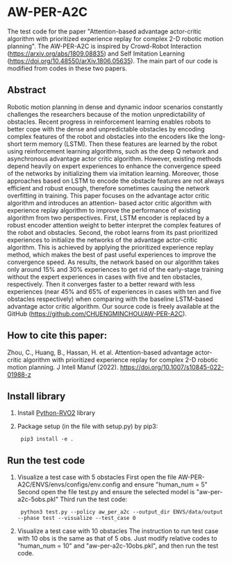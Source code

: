 # AW-PER-A2C
The test code for the paper "Attention-based advantage actor-critic algorithm with prioritized experience replay for complex 2-D robotic motion planning".
The AW-PER-A2C is inspired by Crowd-Robot Interaction (https://arxiv.org/abs/1809.08835) and Self Imitation Learning (https://doi.org/10.48550/arXiv.1806.05635). The main part of our code is modified from codes in these two papers.

## Abstract

Robotic motion planning in dense and dynamic indoor scenarios constantly challenges the researchers because of the motion
unpredictability of obstacles. Recent progress in reinforcement learning enables robots to better cope with the dense and
unpredictable obstacles by encoding complex features of the robot and obstacles into the encoders like the long-short term
memory (LSTM). Then these features are learned by the robot using reinforcement learning algorithms, such as the deep Q
network and asynchronous advantage actor critic algorithm. However, existing methods depend heavily on expert experiences
to enhance the convergence speed of the networks by initializing them via imitation learning. Moreover, those approaches
based on LSTM to encode the obstacle features are not always efficient and robust enough, therefore sometimes causing
the network overfitting in training. This paper focuses on the advantage actor critic algorithm and introduces an attention-
based actor critic algorithm with experience replay algorithm to improve the performance of existing algorithm from two
perspectives. First, LSTM encoder is replaced by a robust encoder attention weight to better interpret the complex features of
the robot and obstacles. Second, the robot learns from its past prioritized experiences to initialize the networks of the advantage
actor-critic algorithm. This is achieved by applying the prioritized experience replay method, which makes the best of past
useful experiences to improve the convergence speed. As results, the network based on our algorithm takes only around 15%
and 30% experiences to get rid of the early-stage training without the expert experiences in cases with five and ten obstacles,
respectively. Then it converges faster to a better reward with less experiences (near 45% and 65% of experiences in cases
with ten and five obstacles respectively) when comparing with the baseline LSTM-based advantage actor critic algorithm.
Our source code is freely available at the GitHub (https://github.com/CHUENGMINCHOU/AW-PER-A2C).

## How to cite this paper:
Zhou, C., Huang, B., Hassan, H. et al. Attention-based advantage actor-critic algorithm with prioritized experience replay for complex 2-D robotic motion planning. J Intell Manuf (2022). https://doi.org/10.1007/s10845-022-01988-z



## Install library
1. Install [Python-RVO2](https://github.com/sybrenstuvel/Python-RVO2) library
2. Package setup (in the file with setup.py) by pip3: 
        
        pip3 install -e .


## Run the test code
1. Visualize a test case with 5 obstacles
    First open the file AW-PER-A2C/ENVS/envs/configs/env.config and ensure "human_num = 5"
    Second open the file test.py and ensure the selected model is "aw-per-a2c-5obs.pkl"
    Third run the test code:
    
        python3 test.py --policy aw_per_a2c --output_dir ENVS/data/output --phase test --visualize --test_case 0

2. Visualize a test case with 10 obstacles
   The instruction to run test case with 10 obs is the same as that of 5 obs. Just modify relative codes to "human_num = 10" and "aw-per-a2c-10obs.pkl", and then run the test code.
